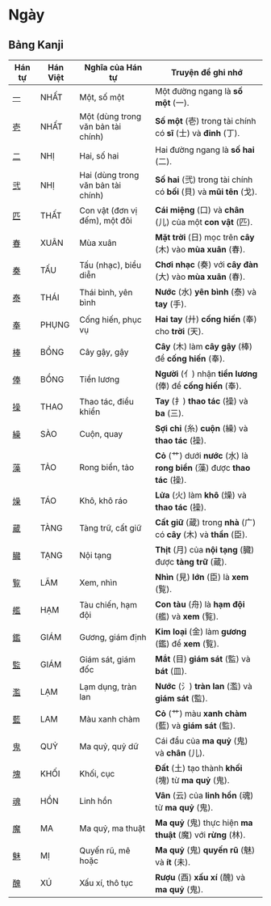 # Ngày

## Bảng Kanji

| Hán tự | Hán Việt | Nghĩa của Hán tự | Truyện để ghi nhớ |
|---|---|---|---|
| [一](https://mazii.net/vi-VN/search/kanji/javi/%E4%B8%80) | NHẤT | Một, số một | Một đường ngang là **số một** (一). |
| [壱](https://mazii.net/vi-VN/search/kanji/javi/%E5%A3%B1) | NHẤT | Một (dùng trong văn bản tài chính) | **Số một** (壱) trong tài chính có **sĩ** (士) và **đinh** (丁). |
| [二](https://mazii.net/vi-VN/search/kanji/javi/%E4%BA%8C) | NHỊ | Hai, số hai | Hai đường ngang là **số hai** (二). |
| [弐](https://mazii.net/vi-VN/search/kanji/javi/%E5%BC%90) | NHỊ | Hai (dùng trong văn bản tài chính) | **Số hai** (弐) trong tài chính có **bối** (貝) và **mũi tên** (戈). |
| [匹](https://mazii.net/vi-VN/search/kanji/javi/%E5%8C%B9) | THẤT | Con vật (đơn vị đếm), một đôi | **Cái miệng** (口) và **chân** (儿) của một **con vật** (匹). |
| [春](https://mazii.net/vi-VN/search/kanji/javi/%E6%98%A5) | XUÂN | Mùa xuân | **Mặt trời** (日) mọc trên **cây** (木) vào **mùa xuân** (春). |
| [奏](https://mazii.net/vi-VN/search/kanji/javi/%E5%A5%8F) | TẤU | Tấu (nhạc), biểu diễn | **Chơi nhạc** (奏) với **cây đàn** (大) vào **mùa xuân** (春). |
| [泰](https://mazii.net/vi-VN/search/kanji/javi/%E6%B3%B0) | THÁI | Thái bình, yên bình | **Nước** (水) **yên bình** (泰) và **tay** (手). |
| [奉](https://mazii.net/vi-VN/search/kanji/javi/%E5%A5%89) | PHỤNG | Cống hiến, phục vụ | **Hai tay** (廾) **cống hiến** (奉) cho **trời** (天). |
| [棒](https://mazii.net/vi-VN/search/kanji/javi/%E6%A3%92) | BỔNG | Cây gậy, gậy | **Cây** (木) làm **cây gậy** (棒) để **cống hiến** (奉). |
| [俸](https://mazii.net/vi-VN/search/kanji/javi/%E4%BF%B8) | BỔNG | Tiền lương | **Người** (亻) nhận **tiền lương** (俸) để **cống hiến** (奉). |
| [操](https://mazii.net/vi-VN/search/kanji/javi/%E6%93%8D) | THAO | Thao tác, điều khiển | **Tay** (扌) **thao tác** (操) và **ba** (三). |
| [繰](https://mazii.net/vi-VN/search/kanji/javi/%E7%B9%B0) | SÀO | Cuộn, quay | **Sợi chỉ** (糸) **cuộn** (繰) và **thao tác** (操). |
| [藻](https://mazii.net/vi-VN/search/kanji/javi/%E8%97%BB) | TẢO | Rong biển, tảo | **Cỏ** (艹) dưới **nước** (水) là **rong biển** (藻) được **thao tác** (操). |
| [燥](https://mazii.net/vi-VN/search/kanji/javi/%E7%87%A5) | TÁO | Khô, khô ráo | **Lửa** (火) làm **khô** (燥) và **thao tác** (操). |
| [蔵](https://mazii.net/vi-VN/search/kanji/javi/%E8%94%B5) | TÀNG | Tàng trữ, cất giữ | **Cất giữ** (蔵) trong **nhà** (广) có **cây** (木) và **thần** (臣). |
| [臓](https://mazii.net/vi-VN/search/kanji/javi/%E8%87%93) | TẠNG | Nội tạng | **Thịt** (月) của **nội tạng** (臓) được **tàng trữ** (蔵). |
| [覧](https://mazii.net/vi-VN/search/kanji/javi/%E8%A6%A7) | LÃM | Xem, nhìn | **Nhìn** (見) **lớn** (臣) là **xem** (覧). |
| [艦](https://mazii.net/vi-VN/search/kanji/javi/%E8%89%A6) | HẠM | Tàu chiến, hạm đội | **Con tàu** (舟) là **hạm đội** (艦) và **xem** (覧). |
| [鑑](https://mazii.net/vi-VN/search/kanji/javi/%E9%91%91) | GIÁM | Gương, giám định | **Kim loại** (金) làm **gương** (鑑) để **xem** (覧). |
| [監](https://mazii.net/vi-VN/search/kanji/javi/%E7%9B%A3) | GIÁM | Giám sát, giám đốc | **Mắt** (目) **giám sát** (監) và **bát** (皿). |
| [濫](https://mazii.net/vi-VN/search/kanji/javi/%E6%BF%AB) | LẠM | Lạm dụng, tràn lan | **Nước** (氵) **tràn lan** (濫) và **giám sát** (監). |
| [藍](https://mazii.net/vi-VN/search/kanji/javi/%E8%97%8D) | LAM | Màu xanh chàm | **Cỏ** (艹) màu **xanh chàm** (藍) và **giám sát** (監). |
| [鬼](https://mazii.net/vi-VN/search/kanji/javi/%E9%AC%BC) | QUỶ | Ma quỷ, quỷ dữ | Cái đầu của **ma quỷ** (鬼) và **chân** (儿). |
| [塊](https://mazii.net/vi-VN/search/kanji/javi/%E5%A1%8A) | KHỐI | Khối, cục | **Đất** (土) tạo thành **khối** (塊) từ **ma quỷ** (鬼). |
| [魂](https://mazii.net/vi-VN/search/kanji/javi/%E9%AD%82) | HỒN | Linh hồn | **Vân** (云) của **linh hồn** (魂) từ **ma quỷ** (鬼). |
| [魔](https://mazii.net/vi-VN/search/kanji/javi/%E9%AD%94) | MA | Ma quỷ, ma thuật | **Ma quỷ** (鬼) thực hiện **ma thuật** (魔) với **rừng** (林). |
| [魅](https://mazii.net/vi-VN/search/kanji/javi/%E9%AD%85) | MỊ | Quyến rũ, mê hoặc | **Ma quỷ** (鬼) **quyến rũ** (魅) và **ít** (未). |
| [醜](https://mazii.net/vi-VN/search/kanji/javi/%E9%86%9C) | XÚ | Xấu xí, thô tục | **Rượu** (酉) **xấu xí** (醜) và **ma quỷ** (鬼). |

